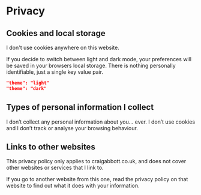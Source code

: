 # Privacy

## Cookies and local storage

I don't use cookies anywhere on this website.

If you decide to switch between light and dark mode, your preferences will be saved in your browsers local storage. There is nothing personally identifiable, just a single key value pair.

```json
"theme": "light"
"theme": "dark"
```

## Types of personal information I collect

I don’t collect any personal information about you... ever. I don’t use cookies and I don’t track or analyse your browsing behaviour.

## Links to other websites

This privacy policy only applies to craigabbott.co.uk, and does not cover other websites or services that I link to.

If you go to another website from this one, read the privacy policy on that website to find out what it does with your information.
